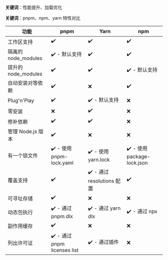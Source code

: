 **关键词**：性能提升、加载优化

**关键词**：pnpm、npm、yarn 特性对比

| 功能                           | pnpm                                                                                           | Yarn                                                   | npm                                                  |
|--------------------------------|------------------------------------------------------------------------------------------------|--------------------------------------------------------|------------------------------------------------------|
| 工作区支持                    | ✔️                                                                                              | ✔️                                                          | ✔️                                                     |
| 隔离的 node_modules        | ✔️ - 默认支持                                                                         | ✔️                                                          | ✔️                                                     |
| 提升的 node_modules     | ✔️                                                                                              | ✔️                                                          | ✔️ - 默认支持                                     |
| 自动安装对等依赖          | ✔️                                                                                              | ❌                                                          | ✔️                                                     |
| Plug'n'Play                  | ✔️                                                                                              | ✔️ - 默认支持                                     | ❌                                                      |
| 零安装                             | ❌                                                                                              | ✔️                                                          | ❌                                                      |
| 修补依赖                         | ✔️                                                                                              | ✔️                                                          | ❌                                                      |
| 管理 Node.js 版本       | ✔️                                                                                              | ❌                                                          | ❌                                                      |
| 有一个锁文件                 | ✔️ - 使用 pnpm-lock.yaml                                                   | ✔️ - 使用 yarn.lock                                   | ✔️ - 使用 package-lock.json                |
| 覆盖支持                         | ✔️                                                                                              | ✔️ - 通过 resolutions 配置                | ✔️                                                     |
| 可寻址存储                     | ✔️                                                                                              | ❌                                                          | ❌                                                      |
| 动态包执行                    | ✔️ - 通过 pnpm dlx                                                                | ✔️ - 通过 yarn dlx                                            | ✔️ - 通过 npx                                 |
| 副作用缓存                     | ✔️                                                                                              | ❌                                                          | ❌                                                      |
| 列出许可证                     | ✔️ - 通过 pnpm licenses list                                               | ✔️ - 通过插件                                                     | ❌                                                      |

